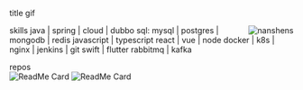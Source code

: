 title gif

<img align="right" src="https://github-readme-stats.vercel.app/api?username=nanshens&show_icons=true" alt="nanshens" />   
skills   
java | spring | cloud | dubbo   
sql: mysql | postgres | mongodb | redis   
javascript | typescript    
react | vue | node   
docker | k8s | nginx | jenkins | git   
swift | flutter   
rabbitmq | kafka    
   


   
repos   
![ReadMe Card](https://github-readme-stats.vercel.app/api/pin/?username=nanshens&repo=springbootdemo)
![ReadMe Card](https://github-readme-stats.vercel.app/api/pin/?username=nanshens&repo=jpa-starter)
